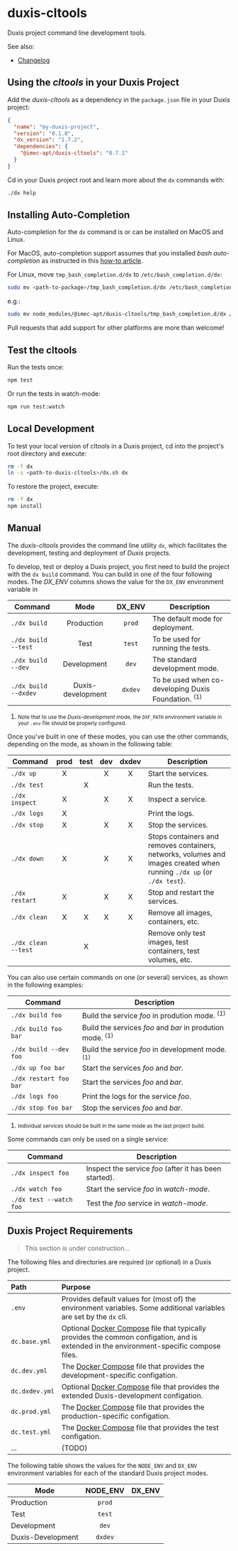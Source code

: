 # duxis-cltools

Duxis project command line development tools.

See also:

- [Changelog](CHANGELOG.md)



## Using the _cltools_ in your Duxis Project

Add the _duxis-cltools_ as a dependency in the `package.json` file in your Duxis project:

```json
{
  "name": "my-duxis-project",
  "version": "0.1.0",
  "dx_version": "1.7.2",
  "dependencies": {
    "@imec-apt/duxis-cltools": "0.7.1"
  }
}
```

Cd in your Duxis project root and learn more about the `dx` commands with:

```bash
./dx help
```



## Installing Auto-Completion

Auto-completion for the `dx` command is or can be installed on MacOS and Linux.

For MacOS, auto-completion support assumes that you installed _bash auto-completion_ as instructed in this [how-to article](https://iminds.atlassian.net/wiki/spaces/developers/pages/83132417).

For Linux, move `tmp_bash_completion.d/dx` to `/etc/bash_completion.d/dx`:

```bash
sudo mv <path-to-package>/tmp_bash_completion.d/dx /etc/bash_completion.d/dx
```

e.g.:

```bash
sudo mv node_modules/@imec-apt/duxis-cltools/tmp_bash_completion.d/dx /etc/bash_completion.d/dx
```

Pull requests that add support for other platforms are more than welcome!



## Test the cltools

Run the tests once:

```bash
npm test
```

Or run the tests in watch-mode:

```bash
npm run test:watch
```



## Local Development

To test your local version of cltools in a Duxis project, cd into the project's root directory and
execute:

```bash
rm -f dx
ln -s <path-to-duxis-cltools>/dx.sh dx
```

To restore the project, execute:

```bash
rm -f dx
npm install
```



## Manual

The _duxis-cltools_ provides the command line utility `dx`, which facilitates the development, testing and deployment of _Duxis_ projects.

To develop, test or deploy a Duxis project, you first need to build the project with the `dx build` command.
You can build in one of the four following modes.
The _DX\_ENV_ columns shows the value for the `DX_ENV` environment variable in 

| Command | Mode | DX_ENV | Description |
| ------- |:----:|:------:| ----------- |
| `./dx build` | Production | `prod` | The default mode for deployment. |
| `./dx build --test` | Test | `test` | To be used for running the tests. |
| `./dx build --dev` | Development | `dev` | The standard development mode. |
| `./dx build --dxdev` | Duxis-development | `dxdev` | To be used when co-developing Duxis Foundation. <sup>(1)</sup> |

<small><ol><li>Note that to use the _Duxis-development_ mode, the `DXF_PATH` environment variable in your `.env` file should be properly configured.</li></ol></small>

Once you've built in one of these modes, you can use the other commands, depending on the mode, as shown in the following table:

| Command | prod | test | dev | dxdev | Description |
| ------- |:---:|:---:|:---:|:---:| ----------- |
| `./dx up` |X||X|X| Start the services. |
| `./dx test` ||X||| Run the tests. |
| `./dx inspect` |X||X|X| Inspect a service. |
| `./dx logs` |X|||| Print the logs. |
| `./dx stop` |X||X|X| Stop the services. |
| `./dx down` |X||X|X| Stops containers and removes containers, networks, volumes and images created when running `./dx up` (or `./dx test`). |
| `./dx restart` |X||X|X| Stop and restart the services. |
| `./dx clean` |X|X|X|X| Remove all images, containers, etc. |
| `./dx clean --test` ||X||| Remove only test images, test containers, test volumes, etc. |

You can also use certain commands on one (or several) services, as shown in the following examples:

| Command | Description |
| ------- | ----------- |
| `./dx build foo` | Build the service _foo_ in prodution mode. <sup>(1)</sup> |
| `./dx build foo bar` | Build the services _foo_ and _bar_ in prodution mode. <sup>(1)</sup> |
| `./dx build --dev foo` | Build the service _foo_ in development mode. <sup>(1)</sup> |
| `./dx up foo bar` | Start the services _foo_ and _bar_. |
| `./dx restart foo bar` | Start the services _foo_ and _bar_. |
| `./dx logs foo` | Print the logs for the service _foo_. |
| `./dx stop foo bar` | Stop the services _foo_ and _bar_. |

<small><ol><li>Individual services should be built in the same mode as the last project build.</li></ol></small>

Some commands can only be used on a single service:

| Command | Description |
| ------- | ----------- |
| `./dx inspect foo` | Inspect the service _foo_ (after it has been started). |
| `./dx watch foo` | Start the service _foo_ in _watch-mode_. |
| `./dx test --watch foo` | Test the _foo_ service in _watch-mode_. |



## Duxis Project Requirements

> This section is under construction...

The following files and directories are required (or optional) in a Duxis project.

| Path | Purpose |
|:---- |:------- |
| `.env` | Provides default values for (most of) the environment variables. Some additional variables are set by the `dx` cli. |
| `dc.base.yml` | Optional [Docker Compose][] file that typically provides the common configation, and is extended in the environment-specific compose files. |
| `dc.dev.yml` | The [Docker Compose][] file that provides the development-specific configation. |
| `dc.dxdev.yml` | Optional [Docker Compose][] file that provides the extended Duxis-development configation. |
| `dc.prod.yml` | The [Docker Compose][] file that provides the production-specific configation. |
| `dc.test.yml` | The [Docker Compose][] file that provides the test configation. |
| ... | (TODO) |

The following table shows the values for the `NODE_ENV` and `DX_ENV` environment variables for each of the standard Duxis project modes.

| Mode | NODE_ENV | DX_ENV |
| ---- |:--------:|:------:|
| Production | `prod` |
| Test | `test` |
| Development | `dev` |
| Duxis-Development | `dxdev` |




[Docker Compose]: https://docs.docker.com/compose/
[Mocha]: https://mochajs.org
